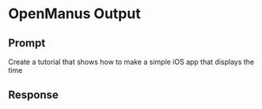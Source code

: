 # OpenManus Output


## Prompt

Create a tutorial that shows how to make a simple iOS app that displays the time


## Response


